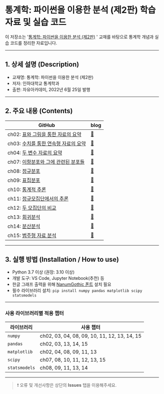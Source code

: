 # 통계학: 파이썬을 이용한 분석 (제2판) 학습 자료 및 실습 코드
이 저장소는 '[통계학: 파이썬을 이용한 분석 (제2판)](https://search.shopping.naver.com/book/catalog/33085361633?cat_id=50005671&frm=PBOKPRO&query=%ED%86%B5%EA%B3%84%ED%95%99+%ED%8C%8C%EC%9D%B4%EC%8D%AC%EC%9D%84+%EC%9D%B4%EC%9A%A9%ED%95%9C&NaPm=ct%3Dlx76av6g%7Cci%3Daa932984ee3520e859f97928ac082204804db913%7Ctr%3Dboknx%7Csn%3D95694%7Chk%3Dd501a55a93f22b6cec9a41deb3ca49303055bba0)
' 교재를 바탕으로 통계학 개념과 실습 코드를 정리한 자료입니다.

---
## 1. 상세 설명 (Description)
- 교재명: 통계학: 파이썬을 이용한 분석 (제2판)  
- 저자: 인하대학교 통계학과  
- 출판: 자유아카데미, 2022년 6월 25일 발행  

---
## 2. 주요 내용 (Contents)
| GitHub | blog |
|--------|------------------------------|
| ch02: [표와 그림을 통한 자료의 요약](https://github.com/SHINJIHAN/intro-bigdata/blob/main/ch02.py) |  [📓](https://sinjihan71.tistory.com/entry/2%EC%9E%A5-%ED%91%9C%EC%99%80-%EA%B7%B8%EB%A6%BC%EC%9D%84-%ED%86%B5%ED%95%9C-%EC%9E%90%EB%A3%8C%EC%9D%98-%EC%9A%94%EC%95%BD?category=1113769)   |
| ch03: [수치를 통한 연속형 자료의 요약](https://github.com/SHINJIHAN/intro-bigdata/blob/main/ch03.py) |  [📓](https://sinjihan71.tistory.com/entry/3%EC%9E%A5-%EC%88%98%EC%B9%98%EB%A5%BC-%ED%86%B5%ED%95%9C-%EC%97%B0%EC%86%8D%ED%98%95-%EC%9E%90%EB%A3%8C%EC%9D%98-%EC%9A%94%EC%95%BD?category=1113769)   |
| ch04: [두 변수 자료의 요약](https://github.com/SHINJIHAN/intro-bigdata/blob/main/ch04.py) | [📓](https://sinjihan71.tistory.com/entry/4%EC%9E%A5-%EB%91%90-%EB%B3%80%EC%88%98-%EC%9E%90%EB%A3%8C%EC%9D%98-%EC%9A%94%EC%95%BD)    |
| ch07: [이항분포와 그에 관련된 분포들](https://github.com/SHINJIHAN/intro-bigdata/blob/main/ch07.py) |  [📓](https://sinjihan71.tistory.com/entry/7%EC%9E%A5-%EC%9D%B4%ED%95%AD%EB%B6%84%ED%8F%AC%EC%99%80-%EA%B7%B8%EC%97%90-%EA%B4%80%EB%A0%A8%EB%90%9C-%EB%B6%84%ED%8F%AC%EB%93%A4?category=1113769)   |
| ch08: [정규분포](https://github.com/SHINJIHAN/intro-bigdata/blob/main/ch08.py) | [📓](https://sinjihan71.tistory.com/entry/8%EC%9E%A5-%EC%A0%95%EA%B7%9C%EB%B6%84%ED%8F%AC?category=1113769)    |
| ch09: [표집분포](https://github.com/SHINJIHAN/intro-bigdata/blob/main/ch09.py) |  [📓](https://sinjihan71.tistory.com/entry/9%EC%9E%A5-%ED%91%9C%EC%A7%91%EB%B6%84%ED%8F%AC?category=1113769)   |
| ch10: [통계적 추론](https://github.com/SHINJIHAN/intro-bigdata/blob/main/ch10.py) | [📓](https://sinjihan71.tistory.com/entry/11%EC%9E%A5-%EC%A0%95%EA%B7%9C%EB%AA%A8%EC%A7%91%EB%8B%A8%EC%97%90%EC%84%9C%EC%9D%98-%EC%B6%94%EB%A1%A0?category=1113769)    |
| ch11: [정규모집단에서의 추론](https://github.com/SHINJIHAN/intro-bigdata/blob/main/ch11.py) | [📓](https://sinjihan71.tistory.com/entry/11%EC%9E%A5-%EC%A0%95%EA%B7%9C%EB%AA%A8%EC%A7%91%EB%8B%A8%EC%97%90%EC%84%9C%EC%9D%98-%EC%B6%94%EB%A1%A0?category=1113769)    |
| ch12: [두 모집단의 비교](https://github.com/SHINJIHAN/intro-bigdata/blob/main/ch12.py) |  [📓](https://sinjihan71.tistory.com/entry/12%EC%9E%A5-%EB%91%90-%EB%AA%A8%EC%A7%91%EB%8B%A8%EC%9D%98-%EB%B9%84%EA%B5%90)   |
| ch13: [회귀분석](https://github.com/SHINJIHAN/intro-bigdata/blob/main/ch13.py) | [📓](https://sinjihan71.tistory.com/entry/13%EC%9E%A5-%ED%9A%8C%EA%B7%80%EB%B6%84%EC%84%9D?category=1113769)    |
| ch14: [분산분석](https://github.com/SHINJIHAN/intro-bigdata/blob/main/ch14.py) |  [📓](https://sinjihan71.tistory.com/entry/14%EC%9E%A5-%EB%B6%84%EC%82%B0%EB%B6%84%EC%84%9D)   |
| ch15: [범주형 자료 분석](https://github.com/SHINJIHAN/intro-bigdata/blob/main/ch15.py) | [📓](https://sinjihan71.tistory.com/entry/15%EC%9E%A5)    |

---
## 3. 실행 방법 (Installation / How to use)
- Python 3.7 이상 (권장: 3.10 이상)
- 개발 도구: VS Code, Jupyter Notebook(추천) 등
- 한글 그래프 출력을 위해 [NanumGothic 폰트](https://github.com/SHINJIHAN/NanumSquareRound) 설치 필요
- 필수 라이브러리 설치: `pip install numpy pandas matplotlib scipy statsmodels`

---
### 사용 라이브러리별 적용 챕터
| 라이브러리    | 사용 챕터                                   |
|--------------|----------------------------------------------|
| `numpy`      | ch02, 03, 04, 08, 09, 10, 11, 12, 13, 14, 15 |
| `pandas`     | ch02, 03, 13, 14, 15                         |
| `matplotlib` | ch02, 04, 08, 09, 11, 13                     |
| `scipy`      | ch07, 08, 10, 11, 12, 13, 15                 |
| `statsmodels`| ch08, 09, 11, 13, 14                         |

---
> ❗ 오류 및 개선사항은 상단의 **Issues** 탭을 이용해주세요.
